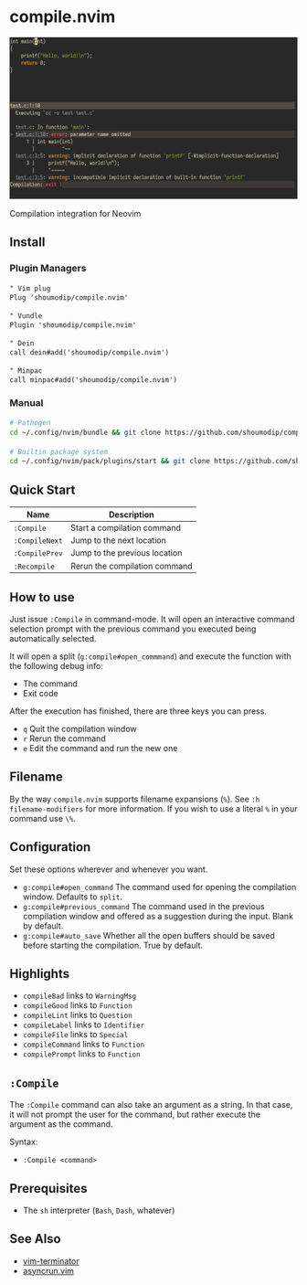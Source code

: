 # compile.nvim
![Demo](img/demo.png)

Compilation integration for Neovim

## Install

### Plugin Managers
```vim
" Vim plug
Plug 'shoumodip/compile.nvim'

" Vundle
Plugin 'shoumodip/compile.nvim'

" Dein
call dein#add('shoumodip/compile.nvim')

" Minpac
call minpac#add('shoumodip/compile.nvim')
```

### Manual
```sh
# Pathogen
cd ~/.config/nvim/bundle && git clone https://github.com/shoumodip/compile.vim

# Builtin package system
cd ~/.config/nvim/pack/plugins/start && git clone https://github.com/shoumodip/compile.vim
```

## Quick Start
| Name           | Description                   |
| -------------- | ----------------------------- |
| `:Compile`     | Start a compilation command   |
| `:CompileNext` | Jump to the next location     |
| `:CompilePrev` | Jump to the previous location |
| `:Recompile`   | Rerun the compilation command |

## How to use
Just issue `:Compile` in command-mode. It will open an interactive command selection prompt with the previous command you executed being automatically selected.

It will open a split (`g:compile#open_commmand`) and execute the function with the following debug info:

- The command
- Exit code

After the execution has finished, there are three keys you can press.

- `q` Quit the compilation window
- `r` Rerun the command
- `e` Edit the command and run the new one

## Filename
By the way `compile.nvim` supports filename expansions (`%`). See `:h filename-modifiers` for more information. If you wish to use a literal `%` in your command use `\%`.

## Configuration
Set these options wherever and whenever you want.

- `g:compile#open_command` The command used for opening the compilation window. Defaults to `split`.
- `g:compile#previous_command` The command used in the previous compilation window and offered as a suggestion during the input. Blank by default.
- `g:compile#auto_save` Whether all the open buffers should be saved before starting the compilation. True by default.

## Highlights
- `compileBad` links to `WarningMsg`
- `compileGood` links to `Function`
- `compileLint` links to `Question`
- `compileLabel` links to `Identifier`
- `compileFile` links to `Special`
- `compileCommand` links to `Function`
- `compilePrompt` links to `Function`

## `:Compile`
The `:Compile` command can also take an argument as a string. In that case, it will not prompt the user for the command, but rather execute the argument as the command.

Syntax:
- `:Compile <command>`

## Prerequisites
- The `sh` interpreter (`Bash`, `Dash`, whatever)

## See Also
- [vim-terminator](https://github.com/erietz/vim-terminator)
- [asyncrun.vim](https://github.com/skywind3000/asyncrun.vim)

